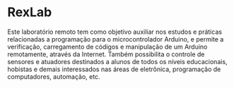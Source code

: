 # RexLab

Este laboratório remoto tem como objetivo auxiliar nos estudos e práticas relacionadas a 
programação para o microcontrolador Arduino, e permite a verificação, carregamento de códigos 
e manipulação de um Arduino remotamente, através da Internet. Também possibilita o controle 
de sensores e atuadores destinados a alunos de todos os níveis educacionais, hobistas e demais 
interessados nas áreas de eletrônica, programação de computadores, automação, etc.
